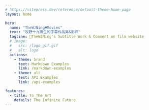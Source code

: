 ```yaml
---
# https://vitepress.dev/reference/default-theme-home-page
layout: home

hero:
  name: "TheWJNing♥️Movies"
  text: "牧野十九画生的字幕作品集&影评"
  tagline: 🚩TheWJNing's Subtitle Work & Comment on film website
  # image:
  #   src: /logo_gif.gif
  #   alt: logo
  actions:
    - theme: brand
      text: Markdown Examples
      link: /markdown-examples
    - theme: alt
      text: API Examples
      link: /api-examples

features:
  - title: To The Art
    details: The Infinite Future
---
```


